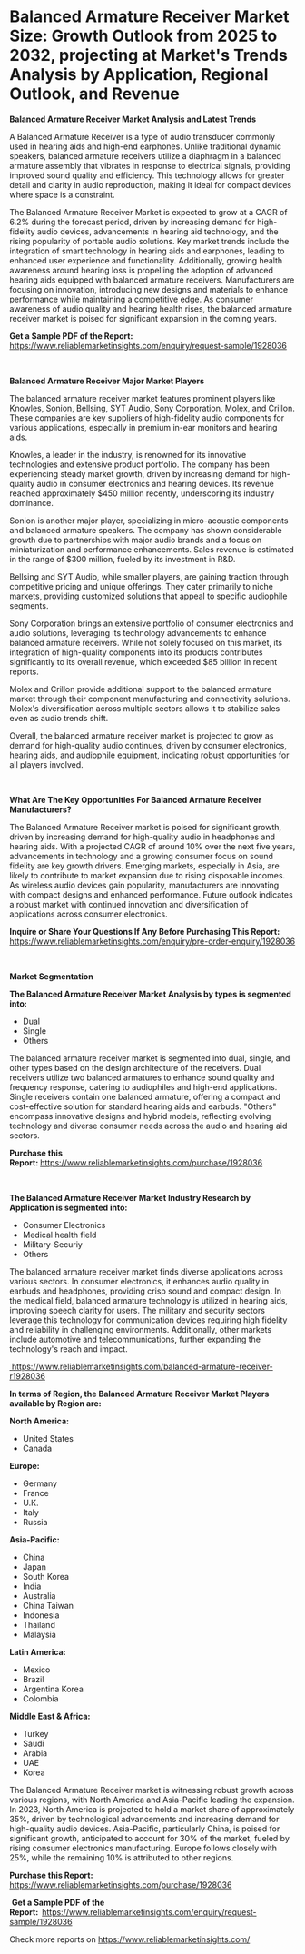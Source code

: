 <p><h1>Balanced Armature Receiver Market Size: Growth Outlook from 2025 to 2032, projecting at Market's Trends Analysis by Application, Regional Outlook, and Revenue</h1></p><p><strong>Balanced Armature Receiver Market Analysis and Latest Trends</strong></p>
<p><p>A Balanced Armature Receiver is a type of audio transducer commonly used in hearing aids and high-end earphones. Unlike traditional dynamic speakers, balanced armature receivers utilize a diaphragm in a balanced armature assembly that vibrates in response to electrical signals, providing improved sound quality and efficiency. This technology allows for greater detail and clarity in audio reproduction, making it ideal for compact devices where space is a constraint.</p><p>The Balanced Armature Receiver Market is expected to grow at a CAGR of 6.2% during the forecast period, driven by increasing demand for high-fidelity audio devices, advancements in hearing aid technology, and the rising popularity of portable audio solutions. Key market trends include the integration of smart technology in hearing aids and earphones, leading to enhanced user experience and functionality. Additionally, growing health awareness around hearing loss is propelling the adoption of advanced hearing aids equipped with balanced armature receivers. Manufacturers are focusing on innovation, introducing new designs and materials to enhance performance while maintaining a competitive edge. As consumer awareness of audio quality and hearing health rises, the balanced armature receiver market is poised for significant expansion in the coming years.</p></p>
<p><strong>Get a Sample PDF of the Report:&nbsp;</strong> <a href="https://www.reliablemarketinsights.com/enquiry/request-sample/1928036?utm_campaign=1166&utm_medium=2&utm_source=Github&utm_content=ia&utm_term=15012025&utm_id=balanced-armature-receiver">https://www.reliablemarketinsights.com/enquiry/request-sample/1928036</a></p>
<p>&nbsp;</p>
<p><strong>Balanced Armature Receiver Major Market Players</strong></p>
<p><p>The balanced armature receiver market features prominent players like Knowles, Sonion, Bellsing, SYT Audio, Sony Corporation, Molex, and Crillon. These companies are key suppliers of high-fidelity audio components for various applications, especially in premium in-ear monitors and hearing aids. </p><p>Knowles, a leader in the industry, is renowned for its innovative technologies and extensive product portfolio. The company has been experiencing steady market growth, driven by increasing demand for high-quality audio in consumer electronics and hearing devices. Its revenue reached approximately $450 million recently, underscoring its industry dominance.</p><p>Sonion is another major player, specializing in micro-acoustic components and balanced armature speakers. The company has shown considerable growth due to partnerships with major audio brands and a focus on miniaturization and performance enhancements. Sales revenue is estimated in the range of $300 million, fueled by its investment in R&D.</p><p>Bellsing and SYT Audio, while smaller players, are gaining traction through competitive pricing and unique offerings. They cater primarily to niche markets, providing customized solutions that appeal to specific audiophile segments.</p><p>Sony Corporation brings an extensive portfolio of consumer electronics and audio solutions, leveraging its technology advancements to enhance balanced armature receivers. While not solely focused on this market, its integration of high-quality components into its products contributes significantly to its overall revenue, which exceeded $85 billion in recent reports.</p><p>Molex and Crillon provide additional support to the balanced armature market through their component manufacturing and connectivity solutions. Molex's diversification across multiple sectors allows it to stabilize sales even as audio trends shift.</p><p>Overall, the balanced armature receiver market is projected to grow as demand for high-quality audio continues, driven by consumer electronics, hearing aids, and audiophile equipment, indicating robust opportunities for all players involved.</p></p>
<p>&nbsp;</p>
<p><strong>What Are The Key Opportunities For Balanced Armature Receiver Manufacturers?</strong></p>
<p><p>The Balanced Armature Receiver market is poised for significant growth, driven by increasing demand for high-quality audio in headphones and hearing aids. With a projected CAGR of around 10% over the next five years, advancements in technology and a growing consumer focus on sound fidelity are key growth drivers. Emerging markets, especially in Asia, are likely to contribute to market expansion due to rising disposable incomes. As wireless audio devices gain popularity, manufacturers are innovating with compact designs and enhanced performance. Future outlook indicates a robust market with continued innovation and diversification of applications across consumer electronics.</p></p>
<p><strong>Inquire or Share Your Questions If Any Before Purchasing This Report:</strong> <a href="https://www.reliablemarketinsights.com/enquiry/pre-order-enquiry/1928036?utm_campaign=1166&utm_medium=2&utm_source=Github&utm_content=ia&utm_term=15012025&utm_id=balanced-armature-receiver">https://www.reliablemarketinsights.com/enquiry/pre-order-enquiry/1928036</a></p>
<p>&nbsp;</p>
<p><strong>Market Segmentation</strong></p>
<p><strong>The Balanced Armature Receiver Market Analysis by types is segmented into:</strong></p>
<p><ul><li>Dual</li><li>Single</li><li>Others</li></ul></p>
<p><p>The balanced armature receiver market is segmented into dual, single, and other types based on the design architecture of the receivers. Dual receivers utilize two balanced armatures to enhance sound quality and frequency response, catering to audiophiles and high-end applications. Single receivers contain one balanced armature, offering a compact and cost-effective solution for standard hearing aids and earbuds. "Others" encompass innovative designs and hybrid models, reflecting evolving technology and diverse consumer needs across the audio and hearing aid sectors.</p></p>
<p><strong>Purchase this Report:&nbsp;</strong><a href="https://www.reliablemarketinsights.com/purchase/1928036?utm_campaign=1166&utm_medium=2&utm_source=Github&utm_content=ia&utm_term=15012025&utm_id=balanced-armature-receiver">https://www.reliablemarketinsights.com/purchase/1928036</a></p>
<p>&nbsp;</p>
<p><strong>The Balanced Armature Receiver Market Industry Research by Application is segmented into:</strong></p>
<p><ul><li>Consumer Electronics</li><li>Medical health field</li><li>Military-Securiy</li><li>Others</li></ul></p>
<p><p>The balanced armature receiver market finds diverse applications across various sectors. In consumer electronics, it enhances audio quality in earbuds and headphones, providing crisp sound and compact design. In the medical field, balanced armature technology is utilized in hearing aids, improving speech clarity for users. The military and security sectors leverage this technology for communication devices requiring high fidelity and reliability in challenging environments. Additionally, other markets include automotive and telecommunications, further expanding the technology's reach and impact.</p></p>
<p><a href="https://www.reliablemarketinsights.com/balanced-armature-receiver-r1928036?utm_campaign=1166&utm_medium=2&utm_source=Github&utm_content=ia&utm_term=15012025&utm_id=balanced-armature-receiver">&nbsp;https://www.reliablemarketinsights.com/balanced-armature-receiver-r1928036</a></p>
<p><strong>In terms of Region, the Balanced Armature Receiver Market Players available by Region are:</strong></p>
<p>
    <p> <strong> North America: </strong>
        <ul>
            <li>United States</li>
            <li>Canada</li>
        </ul>
        </p> 
    <p> <strong> Europe: </strong>
        <ul>
            <li>Germany</li>
            <li>France</li>
            <li>U.K.</li>
            <li>Italy</li>
            <li>Russia</li>
        </ul>
        </p> 
    <p> <strong> Asia-Pacific: </strong>
        <ul>
            <li>China</li>
            <li>Japan</li>
            <li>South Korea</li>
            <li>India</li>
            <li>Australia</li>
            <li>China Taiwan</li>
            <li>Indonesia</li>
            <li>Thailand</li>
            <li>Malaysia</li>
        </ul>
        </p> 
    <p> <strong> Latin America: </strong>
        <ul>
            <li>Mexico</li>
            <li>Brazil</li>
            <li>Argentina Korea</li>
            <li>Colombia</li>
        </ul>
        </p> 
    <p> <strong> Middle East & Africa: </strong>
        <ul>
            <li>Turkey</li>
            <li>Saudi</li>
            <li>Arabia</li>
            <li>UAE</li>
            <li>Korea</li>
        </ul>
    </p>
    </p>
<p><p>The Balanced Armature Receiver market is witnessing robust growth across various regions, with North America and Asia-Pacific leading the expansion. In 2023, North America is projected to hold a market share of approximately 35%, driven by technological advancements and increasing demand for high-quality audio devices. Asia-Pacific, particularly China, is poised for significant growth, anticipated to account for 30% of the market, fueled by rising consumer electronics manufacturing. Europe follows closely with 25%, while the remaining 10% is attributed to other regions.</p></p>
<p><strong>Purchase this Report: </strong><a href="https://www.reliablemarketinsights.com/purchase/1928036?utm_campaign=1166&utm_medium=2&utm_source=Github&utm_content=ia&utm_term=15012025&utm_id=balanced-armature-receiver">https://www.reliablemarketinsights.com/purchase/1928036</a></p>
<p>&nbsp;<strong>Get a Sample PDF of the Report:&nbsp;&nbsp;</strong><a href="https://www.reliablemarketinsights.com/enquiry/request-sample/1928036?utm_campaign=1166&utm_medium=2&utm_source=Github&utm_content=ia&utm_term=15012025&utm_id=balanced-armature-receiver">https://www.reliablemarketinsights.com/enquiry/request-sample/1928036</a></p>
<p><strong></strong></p>
<p>Check more reports on <a href="https://www.reliablemarketinsights.com/?utm_campaign=1166&utm_medium=2&utm_source=Github&utm_content=ia&utm_term=15012025&utm_id=balanced-armature-receiver">https://www.reliablemarketinsights.com/</a></p>